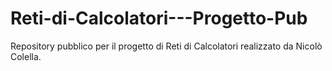 # Reti-di-Calcolatori---Progetto-Pub
Repository pubblico per il progetto di Reti di Calcolatori realizzato da Nicolò Colella.
